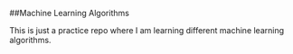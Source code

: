 ##Machine Learning Algorithms

This is just a practice repo where I am learning different machine learning algorithms.

